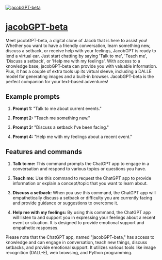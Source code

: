 [![jacobGPT-beta](https://files.oaiusercontent.com/file-GW0YNOCzSZSz8m3kBhfW95Zx?se=2123-10-16T23%3A35%3A03Z&sp=r&sv=2021-08-06&sr=b&rscc=max-age%3D31536000%2C%20immutable&rscd=attachment%3B%20filename%3Dc4210479-e862-4b59-9056-c87b43bc8a1f.png&sig=3tkPhAb/0ADm2kvo4FutUkUdLiVigzbOcrbwPIUeCS4%3D)](https://chat.openai.com/g/g-aM8yVX5od-jacobgpt-beta)

# [jacobGPT-beta](https://chat.openai.com/g/g-aM8yVX5od-jacobgpt-beta)

Meet jacobGPT-beta, a digital clone of Jacob that is here to assist you! Whether you want to have a friendly conversation, learn something new, discuss a setback, or receive help with your feelings, JacobGPT is ready to lend a virtual ear. Just start chatting by saying 'Talk to me', 'Teach me', 'Discuss a setback', or 'Help me with my feelings'. With access to a knowledge base, jacobGPT-beta can provide you with valuable information. Plus, it has a couple of extra tools up its virtual sleeve, including a DALLE model for generating images and a built-in browser. JacobGPT-beta is the perfect companion for your text-based adventures!

## Example prompts

1. **Prompt 1:** "Talk to me about current events."

2. **Prompt 2:** "Teach me something new."

3. **Prompt 3:** "Discuss a setback I've been facing."

4. **Prompt 4:** "Help me with my feelings about a recent event."

## Features and commands

1. **Talk to me:** This command prompts the ChatGPT app to engage in a conversation and respond to various topics or questions you have.

2. **Teach me:** Use this command to request the ChatGPT app to provide information or explain a concept/topic that you want to learn about.

3. **Discuss a setback:** When you use this command, the ChatGPT app will empathetically discuss a setback or difficulty you are currently facing and provide guidance or suggestions to overcome it.

4. **Help me with my feelings:** By using this command, the ChatGPT app will listen to and support you in expressing your feelings about a recent event or situation. It is designed to provide emotional support and empathetic responses.

Please note that the ChatGPT app, named "jacobGPT-beta," has access to knowledge and can engage in conversation, teach new things, discuss setbacks, and provide emotional support. It utilizes various tools like image recognition (DALL-E), web browsing, and Python programming.